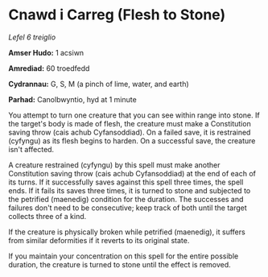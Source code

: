 # Cnawd i Carreg (Flesh to Stone)

*Lefel 6 treiglio*

**Amser Hudo:** 1 acsiwn

**Amrediad:** 60 troedfedd

**Cydrannau:** G, S, M (a pinch of lime, water, and earth)

**Parhad:** Canolbwyntio, hyd at 1 minute

You attempt to turn one creature that you can see within range into stone. If the target's body is made of flesh, the creature must make a Constitution saving throw (cais achub Cyfansoddiad). On a failed save, it is restrained (cyfyngu) as its flesh begins to harden. On a successful save, the creature isn't affected.

A creature restrained (cyfyngu) by this spell must make another Constitution saving throw (cais achub Cyfansoddiad) at the end of each of its turns. If it successfully saves against this spell three times, the spell ends. If it fails its saves three times, it is turned to stone and subjected to the petrified (maenedig) condition for the duration. The successes and failures don't need to be consecutive; keep track of both until the target collects three of a kind.

If the creature is physically broken while petrified (maenedig), it suffers from similar deformities if it reverts to its original state.

If you maintain your concentration on this spell for the entire possible duration, the creature is turned to stone until the effect is removed.